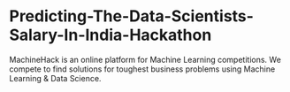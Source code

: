 # Predicting-The-Data-Scientists-Salary-In-India-Hackathon
MachineHack is an online platform for Machine Learning competitions. We compete to find solutions for toughest business problems using Machine Learning &amp; Data Science.
